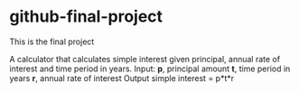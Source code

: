 
# github-final-project
This is the final project

A calculator that calculates simple interest given principal, annual rate of interest and time period in years.
Input:
   **p**, principal amount
   **t**, time period in years
   **r**, annual rate of interest
Output
   simple interest = p\*t*r
